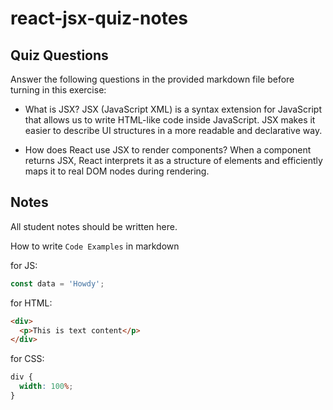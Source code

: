 # react-jsx-quiz-notes

## Quiz Questions

Answer the following questions in the provided markdown file before turning in this exercise:

- What is JSX?
  JSX (JavaScript XML) is a syntax extension for JavaScript that allows us to write HTML-like code inside JavaScript. JSX makes it easier to describe UI structures in a more readable and declarative way.

- How does React use JSX to render components?
  When a component returns JSX, React interprets it as a structure of elements and efficiently maps it to real DOM nodes during rendering.

## Notes

All student notes should be written here.

How to write `Code Examples` in markdown

for JS:

```javascript
const data = 'Howdy';
```

for HTML:

```html
<div>
  <p>This is text content</p>
</div>
```

for CSS:

```css
div {
  width: 100%;
}
```
